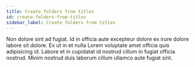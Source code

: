 ```yaml
---
title: Create folders from titles
id: create-folders-from-titles
sidebar_label: Create folders from titles
---
```


Non dolore sint ad fugiat. Id in officia aute excepteur dolore ex irure dolore labore sit dolore. Ex ut in et nulla Lorem voluptate amet officia quis adipisicing id. Labore et in cupidatat id nostrud cillum in fugiat officia nostrud. Minim nostrud duis laborum cillum ullamco aute fugiat sint.


